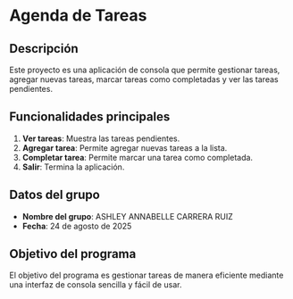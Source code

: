 # Agenda de Tareas

## Descripción

Este proyecto es una aplicación de consola que permite gestionar tareas, agregar nuevas tareas, marcar tareas como completadas y ver las tareas pendientes.

## Funcionalidades principales

1. **Ver tareas**: Muestra las tareas pendientes.
2. **Agregar tarea**: Permite agregar nuevas tareas a la lista.
3. **Completar tarea**: Permite marcar una tarea como completada.
4. **Salir**: Termina la aplicación.

## Datos del grupo

- **Nombre del grupo**: ASHLEY ANNABELLE CARRERA RUIZ 
- **Fecha**: 24 de agosto de 2025

## Objetivo del programa

El objetivo del programa es gestionar tareas de manera eficiente mediante una interfaz de consola sencilla y fácil de usar.
